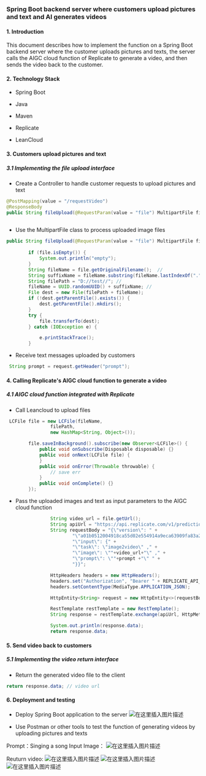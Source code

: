 ﻿
### Spring Boot backend server where customers upload pictures and text and AI generates videos

#### 1. Introduction

This document describes how to implement the function on a Spring Boot backend server where the customer uploads pictures and texts, the server calls the AIGC cloud function of Replicate to generate a video, and then sends the video back to the customer.

#### 2. Technology Stack

- Spring Boot

- Java

- Maven

- Replicate

- LeanCloud

#### 3. Customers upload pictures and text



##### 3.1 Implementing the file upload interface


- Create a Controller to handle customer requests to upload pictures and text
```java
@PostMapping(value = "/requestVideo")
@ResponseBody
public String fileUpload(@RequestParam(value = "file") MultipartFile file, Model model, HttpServletRequest request) 
       
```

- Use the MultipartFile class to process uploaded image files
```java
public String fileUpload(@RequestParam(value = "file") MultipartFile file, Model model, HttpServletRequest request) {
       
        if (file.isEmpty()) {
            System.out.println("empty");
        }
        String fileName = file.getOriginalFilename();  //
        String suffixName = fileName.substring(fileName.lastIndexOf("."));  //
        String filePath = "D://test//"; //
        fileName = UUID.randomUUID() + suffixName; //
        File dest = new File(filePath + fileName);
        if (!dest.getParentFile().exists()) {
            dest.getParentFile().mkdirs();
        }
        try {
            file.transferTo(dest);
        } catch (IOException e) {

            e.printStackTrace();
        }
```

- Receive text messages uploaded by customers
```java
 String prompt = request.getHeader("prompt");	
```

#### 4. Calling Replicate's AIGC cloud function to generate a video

##### 4.1 AIGC cloud function integrated with Replicate

- Call Leancloud to upload files
```java
 LCFile file = new LCFile(fileName,
                filePath,
                new HashMap<String, Object>());

        file.saveInBackground().subscribe(new Observer<LCFile>() {
            public void onSubscribe(Disposable disposable) {}
            public void onNext(LCFile file) {
            }
            public void onError(Throwable throwable) {
                // save err
            }
            public void onComplete() {}
        });
```

- Pass the uploaded images and text as input parameters to the AIGC cloud function
```java
                String video_url = file.getUrl();
                String apiUrl = "https://api.replicate.com/v1/predictions";
                String requestBody = "{\"version\": " +
                        "\"a01b0512004918ca55d02e554914a9eca63909fa83a29ff0f115c78a7045574f\", " +
                        "\"input\": {" +
                        "\"task\": \"image2video\" ," +
                        "\"image\": \""+video_url+"\" ," +
                        "\"prompt\": \""+prompt +"\" " +
                        "}}";

                HttpHeaders headers = new HttpHeaders();
                headers.set("Authorization", "Bearer " + REPLICATE_API_TOKEN);
                headers.setContentType(MediaType.APPLICATION_JSON);

                HttpEntity<String> request = new HttpEntity<>(requestBody, headers);

                RestTemplate restTemplate = new RestTemplate();
                String response = restTemplate.exchange(apiUrl, HttpMethod.POST, request, String.class).getBody();

                System.out.println(response.data);
                return response.data;
```
#### 5. Send video back to customers

##### 5.1 Implementing the video return interface

- Return the generated video file to the client
 ```java
return response.data; // video url
```

#### 6. Deployment and testing

- Deploy Spring Boot application to the server
![在这里插入图片描述](https://img-blog.csdnimg.cn/direct/a6bea4d7c225411f92cc0f5257f8cc71.png)


- Use Postman or other tools to test the function of generating videos by uploading pictures and texts

Prompt：Singing a song
Input Image：
![在这里插入图片描述](https://img-blog.csdnimg.cn/direct/4a679aaa397442bfbda367a4b303e969.jpeg)

Reuturn video:
![在这里插入图片描述](https://img-blog.csdnimg.cn/direct/e717b8af11254df8aedfc11b04edbc14.png)
![在这里插入图片描述](https://img-blog.csdnimg.cn/direct/bf83c04f2b874282ae0ea0dad6c6f4ac.png)
![在这里插入图片描述](https://img-blog.csdnimg.cn/direct/e36c119ec4f249ab817ee39351c543b9.png)

